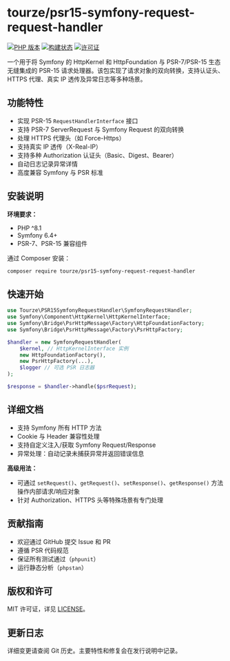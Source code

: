 # tourze/psr15-symfony-request-request-handler

[![PHP 版本](https://img.shields.io/badge/php-%5E8.1-blue)](https://www.php.net/)
[![构建状态](https://img.shields.io/badge/build-passing-brightgreen)]()
[![许可证](https://img.shields.io/badge/license-MIT-green)](LICENSE)

一个用于将 Symfony 的 HttpKernel 和 HttpFoundation 与 PSR-7/PSR-15 生态无缝集成的 PSR-15 请求处理器。该包实现了请求对象的双向转换，支持认证头、HTTPS 代理、真实 IP 透传及异常日志等多种场景。

## 功能特性

- 实现 PSR-15 `RequestHandlerInterface` 接口
- 支持 PSR-7 ServerRequest 与 Symfony Request 的双向转换
- 处理 HTTPS 代理头（如 Force-Https）
- 支持真实 IP 透传（X-Real-IP）
- 支持多种 Authorization 认证头（Basic、Digest、Bearer）
- 自动日志记录异常详情
- 高度兼容 Symfony 与 PSR 标准

## 安装说明

**环境要求：**

- PHP ^8.1
- Symfony 6.4+
- PSR-7、PSR-15 兼容组件

通过 Composer 安装：

```bash
composer require tourze/psr15-symfony-request-request-handler
```

## 快速开始

```php
use Tourze\PSR15SymfonyRequestHandler\SymfonyRequestHandler;
use Symfony\Component\HttpKernel\HttpKernelInterface;
use Symfony\Bridge\PsrHttpMessage\Factory\HttpFoundationFactory;
use Symfony\Bridge\PsrHttpMessage\Factory\PsrHttpFactory;

$handler = new SymfonyRequestHandler(
    $kernel, // HttpKernelInterface 实例
    new HttpFoundationFactory(),
    new PsrHttpFactory(...),
    $logger // 可选 PSR 日志器
);

$response = $handler->handle($psrRequest);
```

## 详细文档

- 支持 Symfony 所有 HTTP 方法
- Cookie 与 Header 兼容性处理
- 支持自定义注入/获取 Symfony Request/Response
- 异常处理：自动记录未捕获异常并返回错误信息

**高级用法：**

- 可通过 `setRequest()`、`getRequest()`、`setResponse()`、`getResponse()` 方法操作内部请求/响应对象
- 针对 Authorization、HTTPS 头等特殊场景有专门处理

## 贡献指南

- 欢迎通过 GitHub 提交 Issue 和 PR
- 遵循 PSR 代码规范
- 保证所有测试通过（`phpunit`）
- 运行静态分析（`phpstan`）

## 版权和许可

MIT 许可证，详见 [LICENSE](LICENSE)。

## 更新日志

详细变更请查阅 Git 历史。主要特性和修复会在发行说明中记录。
